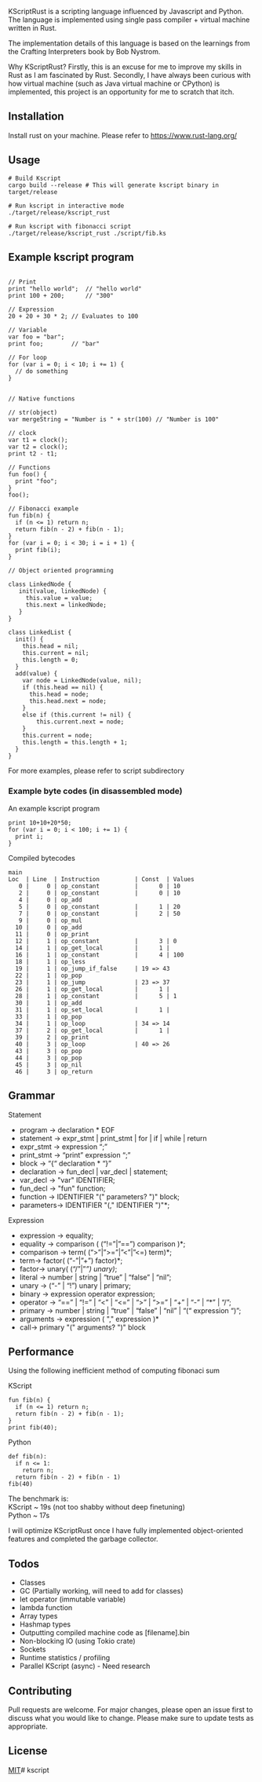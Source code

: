 KScriptRust is a scripting language influenced by Javascript and Python. The language is implemented using 
single pass compiler + virtual machine written in Rust.

The implementation details of this language is based on the learnings from the Crafting Interpreters 
book by Bob Nystrom.

Why KScriptRust? 
Firstly, this is an excuse for me to improve my skills in Rust as I am fascinated by Rust.  Secondly, I have always been curious with how virtual machine (such as Java virtual machine or CPython) is implemented, 
this project is an opportunity for me to scratch that itch.

## Installation
Install rust on your machine. Please refer to  https://www.rust-lang.org/

## Usage
```shell
# Build Kscript 
cargo build --release # This will generate kscript binary in target/release

# Run kscript in interactive mode
./target/release/kscript_rust 

# Run kscript with fibonacci script
./target/release/kscript_rust ./script/fib.ks
```

## Example kscript program
```shell

// Print 
print "hello world";  // "hello world"
print 100 + 200;      // "300"

// Expression
20 + 20 + 30 * 2; // Evaluates to 100

// Variable
var foo = "bar";
print foo;        // "bar"

// For loop
for (var i = 0; i < 10; i += 1) {
  // do something
}


// Native functions

// str(object)
var mergeString = "Number is " + str(100) // "Number is 100"

// clock
var t1 = clock();
var t2 = clock();
print t2 - t1;

// Functions
fun foo() {
  print "foo";
}
foo();

// Fibonacci example
fun fib(n) {
  if (n <= 1) return n;
  return fib(n - 2) + fib(n - 1);
}
for (var i = 0; i < 30; i = i + 1) {
  print fib(i);
}

// Object oriented programming

class LinkedNode {
   init(value, linkedNode) {
     this.value = value;
     this.next = linkedNode;
   }
}

class LinkedList {
  init() {
    this.head = nil;
    this.current = nil;
    this.length = 0;
  }
  add(value) {
    var node = LinkedNode(value, nil);
    if (this.head == nil) {
      this.head = node;
      this.head.next = node;
    }
    else if (this.current != nil) {
        this.current.next = node;
    }
    this.current = node;
    this.length = this.length + 1;
  }
}

```
For more examples, please refer to script subdirectory

### Example byte codes (in disassembled mode)

An example kscript program
```shell
print 10+10+20*50;
for (var i = 0; i < 100; i += 1) { 
  print i; 
}
```

Compiled bytecodes
```shell
main
Loc  | Line  | Instruction          | Const  | Values
   0 |     0 | op_constant          |      0 | 10
   2 |     0 | op_constant          |      0 | 10
   4 |     0 | op_add
   5 |     0 | op_constant          |      1 | 20
   7 |     0 | op_constant          |      2 | 50
   9 |     0 | op_mul
  10 |     0 | op_add
  11 |     0 | op_print
  12 |     1 | op_constant          |      3 | 0
  14 |     1 | op_get_local         |      1 |
  16 |     1 | op_constant          |      4 | 100
  18 |     1 | op_less
  19 |     1 | op_jump_if_false     | 19 => 43
  22 |     1 | op_pop
  23 |     1 | op_jump              | 23 => 37
  26 |     1 | op_get_local         |      1 |
  28 |     1 | op_constant          |      5 | 1
  30 |     1 | op_add
  31 |     1 | op_set_local         |      1 |
  33 |     1 | op_pop
  34 |     1 | op_loop              | 34 => 14
  37 |     2 | op_get_local         |      1 |
  39 |     2 | op_print
  40 |     3 | op_loop              | 40 => 26
  43 |     3 | op_pop
  44 |     3 | op_pop
  45 |     3 | op_nil
  46 |     3 | op_return
```

## Grammar

Statement
* program -> declaration * EOF
* statement -> expr_stmt | print_stmt | for | if | while | return
* expr_stmt ->  expression “;”
* print_stmt -> “print” expression “;”
* block -> “{“ declaration * “}”
* declaration -> fun_decl | var_decl | statement;
* var_decl -> "var" IDENTIFIER;
* fun_decl -> "fun" function;
* function -> IDENTIFIER "(" parameters? ")" block;
* parameters-> IDENTIFIER "(," IDENTIFIER ")"*;

Expression
* expression -> equality;
* equality -> comparison ( (“!=”|”==”) comparison )*;
* comparison -> term( (“>”|”>=”|”<”|”<=) term)*;
* term-> factor( (“-”|”+”) factor)*;
* factor-> unary( (“/”|”*”) unary)*;
* literal -> number | string | “true” | “false” | “nil”;
* unary -> (“-” | “!”) unary | primary;
* binary -> expression operator expression;
* operator -> “==” | “!=” | “<” | “<=” | “>” | “>=” | “+” | “-” | “*” | “/”;
* primary -> number | string | “true” | “false” | “nil” | “(“ expression “)”;
* arguments -> expression ( "," expression )*
* call-> primary "("  arguments? ")" block


## Performance 

Using the following inefficient method of computing fibonaci sum

KScript
```shell
fun fib(n) {
  if (n <= 1) return n;
  return fib(n - 2) + fib(n - 1);
}
print fib(40);
```

Python
```shell
def fib(n):
  if n <= 1:
    return n;
  return fib(n - 2) + fib(n - 1)
fib(40)
```

The benchmark is:  
KScript ~ 19s  (not too shabby without deep finetuning)  
Python ~ 17s

I will optimize KScriptRust once I have fully implemented object-oriented features and completed the garbage collector.

## Todos
- Classes
- GC (Partially working, will need to add for classes)
- let operator (immutable variable)
- lambda function
- Array types 
- Hashmap types
- Outputting compiled machine code as [filename].bin
- Non-blocking IO (using Tokio crate) 
- Sockets
- Runtime statistics / profiling 
- Parallel KScript (async) - Need research

## Contributing
Pull requests are welcome. For major changes, please open an issue first to discuss what you would like to change.
Please make sure to update tests as appropriate.

## License
[MIT](https://choosealicense.com/licenses/mit/)# kscript
